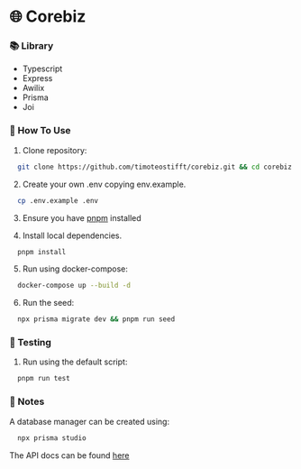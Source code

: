 # 🌐 Corebiz

### 📚 Library

- Typescript
- Express
- Awilix
- Prisma
- Joi

### 🚀 How To Use

1. Clone repository:

```bash
  git clone https://github.com/timoteostifft/corebiz.git && cd corebiz
```

2. Create your own .env copying env.example.

```bash
  cp .env.example .env
```

3. Ensure you have [pnpm](https://pnpm.io/pt/) installed

4. Install local dependencies.

```bash
  pnpm install
```

5. Run using docker-compose:

```bash
  docker-compose up --build -d
```

6. Run the seed:

```bash
  npx prisma migrate dev && pnpm run seed
```

### 🧪 Testing

1. Run using the default script:

```bash
  pnpm run test
```

### 📌 Notes

A database manager can be created using:

```bash
  npx prisma studio
```

The API docs can be found [here](http://localhost:3333/docs/)
